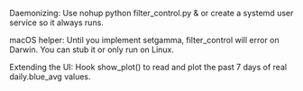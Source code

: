 Daemonizing: Use nohup python filter_control.py & or create a systemd user service so it always runs.

macOS helper: Until you implement setgamma, filter_control will error on Darwin. You can stub it or only run on Linux.

Extending the UI: Hook show_plot() to read and plot the past 7 days of real daily.blue_avg values.